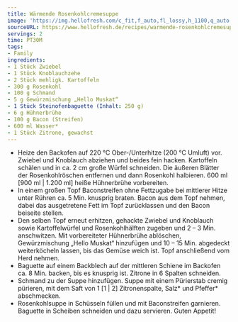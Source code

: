 ```yaml
---
title: Wärmende Rosenkohlcremesuppe
image: 'https://img.hellofresh.com/c_fit,f_auto,fl_lossy,h_1100,q_auto,w_2600/hellofresh_s3/image/warmende-rosenkohlcremesuppe-3fd0def1.jpg'
sourceURL: https://www.hellofresh.de/recipes/warmende-rosenkohlcremesuppe-632c3cc5d1585682c60edaa1
servings: 2
time: PT30M
tags:
- Family
ingredients:
- 1 Stück Zwiebel
- 1 Stück Knoblauchzehe
- 2 Stück mehligk. Kartoffeln
- 300 g Rosenkohl
- 100 g Schmand
- 5 g Gewürzmischung „Hello Muskat“
- 1 Stück Steinofenbaguette (Inhalt: 250 g)
- 6 g Hühnerbrühe
- 100 g Bacon (Streifen)
- 600 ml Wasser*
- 1 Stück Zitrone, gewachst
---
```


- Heize den Backofen auf 220 °C Ober-/Unterhitze (200 °C Umluft) vor. Zwiebel und Knoblauch abziehen und beides fein hacken. Kartoffeln schälen und in ca. 2 cm große Würfel schneiden. Die äußeren Blätter der Rosenkohlröschen entfernen und dann Rosenkohl halbieren. 600 ml [900 ml | 1.200 ml] heiße Hühnerbrühe vorbereiten.
- In einem großen Topf Baconstreifen ohne Fettzugabe bei mittlerer Hitze unter Rühren ca. 5 Min. knusprig braten. Bacon aus dem Topf nehmen, dabei das ausgetretene Fett im Topf zurücklassen und den Bacon beiseite stellen.
- Den selben Topf erneut erhitzen, gehackte Zwiebel und Knoblauch sowie Kartoffelwürfel und Rosenkohlhälften zugeben und 2 – 3 Min. anschwitzen. Mit vorbereiteter Hühnerbrühe ablöschen, Gewürzmischung „Hello Muskat“ hinzufügen und 10 – 15 Min. abgedeckt weiterköcheln lassen, bis das Gemüse weich ist. Topf anschließend vom Herd nehmen.
- Baguette auf einem Backblech auf der mittleren Schiene im Backofen ca. 8 Min. backen, bis es knusprig ist. Zitrone in 6 Spalten schneiden.
- Schmand zu der Suppe hinzufügen. Suppe mit einem Pürierstab cremig pürieren, mit dem Saft von 1 [1 | 2] Zitronenspalte, Salz\* und Pfeffer\* abschmecken.
- Rosenkohlsuppe in Schüsseln füllen und mit Baconstreifen garnieren. Baguette in Scheiben schneiden und dazu servieren. Guten Appetit!
